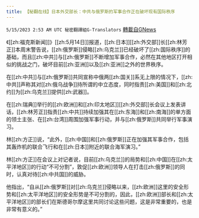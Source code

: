 ```yaml
---
title: 【秘翻在线】日本外交部长：中共与俄罗斯的军事合作正在破坏现有国际秩序
---
```

`5/15/2023 2:53 AM UTC 秘密翻譯組G-Translators` [轉載自GNews](https://gnews.org/articles/1300694)

《[[zh:福克斯新闻]]》[[zh:5月14日]]报道，[[zh:日本]][[zh:外交部]]长[[zh:林芳正]]本周末警告说，[[zh:俄罗斯]]侵略[[zh:乌克兰]]已经破坏了[[zh:国际秩序]]的基础，而且[[zh:中共]]与[[zh:俄罗斯]]不断增加军事合作，必然在其他地区打开相似的挑战之门，破坏目前[[zh:亚洲]]以及[[zh:亚洲]]之外的世界秩序。

在[[zh:中共]]与[[zh:俄罗斯]]共同宣称中俄两[[zh:国关]]系无上限的情况下，[[zh:中共]]声称其对[[zh:俄乌战争]]持所谓的中立态度，同时指责[[zh:美国]]和[[zh:北约]]为[[zh:乌克兰]]提供[[zh:武器]]。

在[[zh:瑞典]]举行的[[zh:欧洲]]和[[zh:印太地区]][[zh:外交部]]长会议上发表讲话，[[zh:林芳正]]指责[[zh:中共]]持续加强其在[[zh:东海]]和[[zh:南海]]的单方面的领土主张、在[[zh:台湾]]周围加强军事行动，并与[[zh:俄罗斯]]共同举行军事演习。

林[[zh:方正]]说，“此外，[[zh:中国]]和[[zh:俄罗斯]]正在加强其军事合作，包括其轰炸机的联合飞行和在[[zh:日本]]附近的联合海军演习。”

林[[zh:方正]]在会议上对记者说，目前[[zh:乌克兰]]的局势和[[zh:中国]]在[[zh:太平洋地区]]的行动“不可分割”，敦促[[zh:欧洲]]领导人在打击[[zh:俄罗斯]]的同时，认真对待[[zh:中共国]]的威胁。

他指出，“自从[[zh:俄罗斯]]对[[zh:乌克兰]]侵略以来，[[zh:欧洲]]这里的安全形势和[[zh:太平洋地区]]的安全形势是不可分割的，因此，[[zh:欧洲]]部长和[[zh:太平洋地区]]的部长们在斯德哥尔摩这里共同讨论这些问题，这是非常重要的，也是非常有意义的。”
